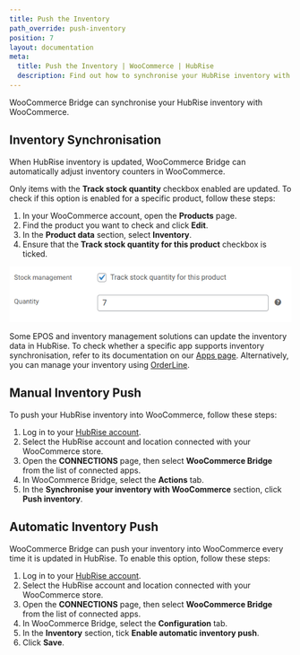 ```yaml
---
title: Push the Inventory
path_override: push-inventory
position: 7
layout: documentation
meta:
  title: Push the Inventory | WooCommerce | HubRise
  description: Find out how to synchronise your HubRise inventory with WooCommerce and automatically hide out-of-stock products from your website.
---
```


WooCommerce Bridge can synchronise your HubRise inventory with WooCommerce.

## Inventory Synchronisation

When HubRise inventory is updated, WooCommerce Bridge can automatically adjust inventory counters in WooCommerce.

Only items with the **Track stock quantity** checkbox enabled are updated. To check if this option is enabled for a specific product, follow these steps:

1. In your WooCommerce account, open the **Products** page.
2. Find the product you want to check and click **Edit**.
3. In the **Product data** section, select **Inventory**.
5. Ensure that the **Track stock quantity for this product** checkbox is ticked.

![Track Inventory](./images/017-woocommerce-track-inventory.png)

Some EPOS and inventory management solutions can update the inventory data in HubRise. To check whether a specific app supports inventory synchronisation, refer to its documentation on our [Apps page](/apps). Alternatively, you can manage your inventory using [OrderLine](/apps/orderline/overview).

## Manual Inventory Push

To push your HubRise inventory into WooCommerce, follow these steps:

1. Log in to your [HubRise account](https://manager.hubrise.com).
1. Select the HubRise account and location connected with your WooCommerce store.
1. Open the **CONNECTIONS** page, then select **WooCommerce Bridge** from the list of connected apps.
1. In WooCommerce Bridge, select the **Actions** tab.
1. In the **Synchronise your inventory with WooCommerce** section, click **Push inventory**.

## Automatic Inventory Push

WooCommerce Bridge can push your inventory into WooCommerce every time it is updated in HubRise. To enable this option, follow these steps:

1. Log in to your [HubRise account](https://manager.hubrise.com).
1. Select the HubRise account and location connected with your WooCommerce store.
1. Open the **CONNECTIONS** page, then select **WooCommerce Bridge** from the list of connected apps.
1. In WooCommerce Bridge, select the **Configuration** tab.
1. In the **Inventory** section, tick **Enable automatic inventory push**.
1. Click **Save**.
